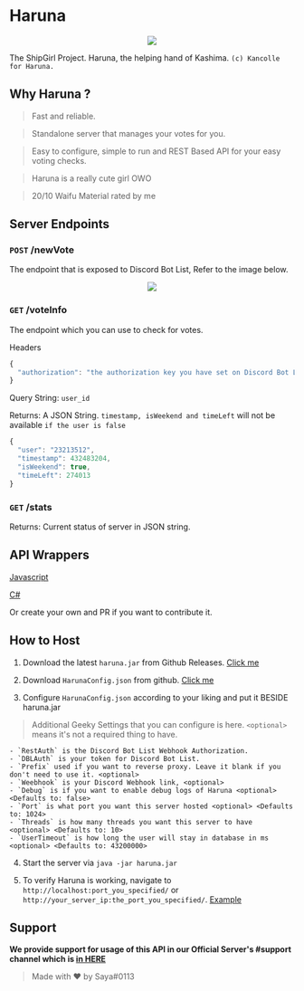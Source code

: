 # Haruna
<p align="center">
  <img src="https://vignette.wikia.nocookie.net/kancolle/images/6/61/Haruna_Shopping_Full.png/revision/latest/">
</p>

The ShipGirl Project. Haruna, the helping hand of Kashima. `(c) Kancolle for Haruna.`

## Why Haruna ?

> Fast and reliable.

> Standalone server that manages your votes for you.

> Easy to configure, simple to run and REST Based API for your easy voting checks.

> Haruna is a really cute girl OWO

> 20/10 Waifu Material rated by me

## Server Endpoints

### `POST` /newVote
The endpoint that is exposed to Discord Bot List, Refer to the image below.

<p align="center">
  <img src="https://i.imgur.com/TaVWQ5y.png">
</p>

### `GET` /voteInfo
The endpoint which you can use to check for votes.

Headers
```js
{
  "authorization": "the authorization key you have set on Discord Bot List webhook"
}
```

Query String: <String> `user_id`

Returns: A JSON String. `timestamp, isWeekend and timeLeft` will not be available `if the user is false`
```js
{
  "user": "23213512",
  "timestamp": 432483204, 
  "isWeekend": true,
  "timeLeft": 274013
}
```

### `GET` /stats
Returns: Current status of server in JSON string.

## API Wrappers

[Javascript](https://github.com/Deivu/Haruna/tree/master/HarunaWrapper/Javascript-Node.js)

[C#](https://github.com/Deivu/Haruna/tree/master/HarunaWrapper/CSharp-Dotnet)

Or create your own and PR if you want to contribute it.

## How to Host

1. Download the latest `haruna.jar` from Github Releases. [Click me](https://github.com/Deivu/Haruna/releases)

2. Download `HarunaConfig.json` from github. [Click me](https://github.com/Deivu/Haruna/blob/master/config_example/HarunaConfig.json)

3. Configure `HarunaConfig.json` according to your liking and put it BESIDE haruna.jar

> Additional Geeky Settings that you can configure is here. `<optional>` means it's not a required thing to have.

```
- `RestAuth` is the Discord Bot List Webhook Authorization.
- `DBLAuth` is your token for Discord Bot List.
- `Prefix` used if you want to reverse proxy. Leave it blank if you don't need to use it. <optional>
- `Weebhook` is your Discord Webhook link, <optional>
- `Debug` is if you want to enable debug logs of Haruna <optional> <Defaults to: false>
- `Port` is what port you want this server hosted <optional> <Defaults to: 1024>
- `Threads` is how many threads you want this server to have <optional> <Defaults to: 10>
- `UserTimeout` is how long the user will stay in database in ms <optional> <Defaults to: 43200000>
```

4. Start the server via `java -jar haruna.jar`

5. To verify Haruna is working, navigate to `http://localhost:port_you_specified/` or `http://your_server_ip:the_port_you_specified/`. [Example](http://it-snake.net:1101/)

## Support
**We provide support for usage of this API in our Official Server's #support channel which is [in HERE](https://discordapp.com/invite/FVqbtGu)**

> Made with ❤️ by Saya#0113 
